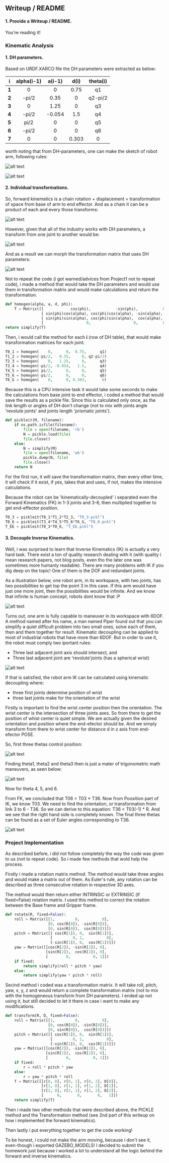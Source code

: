 

## Writeup / README

#### 1. Provide a Writeup / README.  

You're reading it!  

[//]: # "Image References"

[image1]: ./misc_images/001.jpg
[image2]: ./misc_images/002.jpg
[image3]: ./misc_images/003.jpg
[image4]: ./misc_images/004.jpg
[image5]: ./misc_images/005.jpg
[image6]: ./misc_images/006.jpg
[image7]: ./misc_images/007.jpg
[image8]: ./misc_images/008.jpg
[image9]: ./misc_images/009.jpg
[image10]: ./misc_images/010.jpg
[image11]: ./misc_images/011.jpg
[image12]: ./misc_images/012.jpg
[image13]: ./misc_images/013.jpg
[image14]: ./misc_images/014.jpg
[image15]: ./misc_images/015.jpg
[image16]: ./misc_images/016.jpg
[image17]: ./misc_images/017.jpg
[image18]: ./misc_images/018.jpg
[image19]: ./misc_images/019.jpg
[image20]: ./misc_images/020.jpg
[image21]: ./misc_images/021.jpg
[image22]: ./misc_images/022.jpg

### Kinematic Analysis
#### 1. DH parameters.

Based on URDF.XARCO file the DH parameters were extracted as below:

|   i   | alpha(i-1) | a(i-1) | d(i)  | theta(i) |
| :---: | :--------: | :----: | :---: | :------: |
| **1** |     0      |   0    | 0.75  |    q1    |
| **2** |   -pi/2    |  0.35  |   0   | q2-pi/2  |
| **3** |     0      |  1.25  |   0   |    q3    |
| **4** |   -pi/2    | -0.054 |  1.5  |    q4    |
| **5** |    pi/2    |   0    |   0   |    q5    |
| **6** |   -pi/2    |   0    |   0   |    q6    |
| **7** |     0      |   0    | 0.303 |    0     |

worth noting that from DH-parameters, one can make the sketch of robot arm, following rules:

![alt text][image14]

![alt text][image19]

#### 2. Individual transformations.

So, forward kinematics is a chain rotation + displacement = transformation of space from base of arm to end effector. And as a chain it can be a product of each and every those transforms:

![alt text][image12]

However, given that all of the industry works with DH parameters, a transform from one joint to another would be: 

![alt text][image13]

And as a result we can morph the transformation matrix that uses DH parameters:

![alt text][image15]

Not to repeat the code (i got warned/advices from Project1 not to repeat code), i made a method that would take the DH parameters and would use them in transformation matrix and would make calculations and return the transformation.

```python
def homogen(alpha, a, d, phi):
    T = Matrix([[            cos(phi),           -sin(phi),           0,             a],
                [ sin(phi)cos(alpha), cos(phi)cos(alpha), -sin(alpha), -sin(alpha)*d],
                [ sin(phi)sin(alpha), cos(phi)sin(alpha),  cos(alpha),  cos(alpha)*d],
                [                   0,                   0,           0,             1]])
return simplify(T)
```

Then, i would call the method for each **i** (row of DH table), that would make transformation matrices for each joint.


```python
T0_1 = homogen(    0,      0,  0.75,      q1)
T1_2 = homogen(-pi/2,   0.35,     0, q2-pi/2)
T2_3 = homogen(    0,   1.25,     0,      q3)
T3_4 = homogen(-pi/2, -0.054,   1.5,      q4)
T4_5 = homogen( pi/2,      0,     0,      q5)
T5_6 = homogen(-pi/2,      0,     0,      q6)
T6_G = homogen(    0,      0, 0.303,       0)
```

Because this is a CPU intensive task it would take some seconds to make the calculations from base joint to end effector, i coded a method that would save the results as a pickle file. Since this is calculated only once, as the link length or angles of DH don't change (not to mix with joints angle 'revolute joints' and joints length 'prismatic joints'). 

```python
def pickleit(M, filename):
    if os.path.isfile(filename):
        file = open(filename, 'rb')
        N = pickle.load(file)
        file.close()
    else:
        N = simplify(M)
        file = open(filename, 'wb')
        pickle.dump(N, file)
        file.close()      
    return N
```

For the first run, it will save the transformation matrix, then every other time, it will check if it exist, if yes, takes that and uses, if not, makes the intensive calculations.

Because the robot can be 'kinematically-decoupled' i separated even the Forward Kinematics (FK) in 1-3 joints and 3-6, then multiplied together to get end-effector position.

```python
T0_3 = pickleit(T0_1*T1_2*T2_3, "T0_3.pckl")
T0_6 = pickleit(T3_4*T4_5*T5_6*T6_G, "T0_6.pckl")
T_EE = pickleit(T0_3*T0_6, "T_EE.pckl")
```



#### 3. Decouple Inverse Kinematics.

Well, i was surprised to learn that Inverse Kinematics (IK) is actually a very hard task. There exist a ton of quality research dealing with it (with quality i mean research papers, not blog posts, even tho the later one was sometimes more humanly readable). There are many problems with IK if you dig deep on the topic!  One of them is the DOF and redundant joints. 

As a illustration below, one robot arm, in its workspace, with two joints, has two possibilities to get top the point 3 in this case. If this arm would have just one more joint, then the possibilities would be infinite. And we know that infinite is human concept, robots dont know that :P

![alt text][image17]

Turns out, one arm is fully capable to maneuver in its workspace with 6DOF. A method named after his name, a man named Piper found out that you can simplify a quiet difficult problem into two small ones, solve each of them, then and them together for result. Kinematic decoupling can be applied to most of industrial robots that have more than 6DOF. But in order to use it, the robot must comply two iportant rules:

- Three last adjacent joint axis should intersect, and
- Three last adjacent joint are 'revolute'joints (has a spherical wrist)

![alt text][image20]

If that is satisfied, the robot arm IK can be calculated using kinematic decoupling where:

- three first joints determine position of wrist
- three last joints make for the orientation of the wrist


Firstly is important to find the wrist center position then the orientation. The wrist center is the intersection of three joints axes. So from there to get the position of whist center is quiet simple. We are actually given the desired orientation and position where the end-efector should be. And we simply transform from there to wrist center for distance d in z axis from end-efector POSE. 

So, first three thetas control position:

![alt text][image21]

Finding theta1, theta2 and theta3 then is just a mater of trigonometric math maneuvers, as seen below:

![alt text][image22]

Now for theta 4, 5, and 6.

From FK, we concluded that T06 = T03 * T36. Now from Poosition part of IK, we know T03. We need to find the orientation, or transformation from link 3 to 6 - T36. So we can derive to this equation: T36 = T03(-1) * R. And we see that the right hand side is completely known. The final three thetas can be found as a set of Euler angles corresponding to T36.

![alt text][image9]



### Project Implementation

As described before, i did not follow completely the way the code was given to us (not to repeat code). So i made few methods that wold help the process.

Firstly i made a rotation matrix method. The method would take three angles and would make a matrix out of them. As Euler's rule, any rotation can be described as three consecutive rotation in respective 3D axes.

The method would then return either INTRINSIC or EXTRINSIC  (if fixed=False) rotation matrix. I used this method to correct the rotation between the Base frame and Gripper frame.

```python
def rotate(R, fixed=False):   
    roll = Matrix([[1,         0,          0],
                   [0, cos(R[0]), -sin(R[0])],
                   [0, sin(R[0]),  cos(R[0])]])
    pitch = Matrix([[ cos(R[1]), 0,  sin(R[1])],
                    [         0, 1,          0],
                    [-sin(R[1]), 0,  cos(R[1])]])
    yaw = Matrix([[cos(R[2]), -sin(R[2]), 0],
                  [sin(R[2]),  cos(R[2]), 0],
                  [        0,          0, 1]])
    if fixed:
        return simplify(roll * pitch * yaw)
    else:
        return simplify(yaw * pitch * roll)
```

Secind method i  coded was a transformation matrix. It will take roll, pitch, yaw, x, y, z and would return a complete transformation matrix (not to mix with the homogeneous transform from DH parameters). I ended up not using it, but still decided to let it there in case i want to make any modifications.

```python
def transform(R, D, fixed=False):
    roll = Matrix([[1,         0,          0],
                   [0, cos(R[0]), -sin(R[0])],
                   [0, sin(R[0]),  cos(R[0])]])
    pitch = Matrix([[ cos(R[1]), 0,  sin(R[1])],
                    [         0, 1,          0],
                    [-sin(R[1]), 0,  cos(R[1])]])
    yaw = Matrix([[cos(R[2]), -sin(R[2]), 0],
                  [sin(R[2]),  cos(R[2]), 0],
                  [        0,          0, 1]])
    if fixed:
        r = roll * pitch * yaw
    else:
        r = yaw * pitch * roll
    T = Matrix([[r[0, 0], r[0, 1], r[0, 2], D[0]],
                [r[1, 0], r[1, 1], r[1, 2], D[1]],
                [r[2, 0], r[2, 1], r[2, 2], D[2]], 
                [      0,       0,       0,   1]])
    return simplify(T)
```

Then i made two other methods that were described above, the PICKLE method and the Transformation method (see 2nd part of this writeup on how i implemented the forward kinematics).

Then lastly i put everything together to get the code working!

To be honest, i could not make the arm moving, because i  don't see it, even-though i exported GAZEBO_MODELS! I decided to submit the homework just because i worked a lot to understand all the logic behind the forward and inverse kinematics.